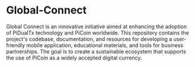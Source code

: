 # Global-Connect
Global Connect is an innovative initiative aimed at enhancing the adoption of PiDualTx technology and PiCoin worldwide. This repository contains the project's codebase, documentation, and resources for developing a user-friendly mobile application, educational materials, and tools for business partnerships. The goal is to create a sustainable ecosystem that supports the use of PiCoin as a widely accepted digital currency.
